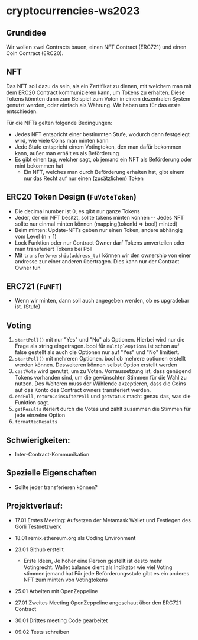 # cryptocurrencies-ws2023

## Grundidee

Wir wollen zwei Contracts bauen, einen NFT Contract (ERC721) und einen Coin Contract (ERC20).



## NFT

Das NFT soll dazu da sein, als ein Zertifikat zu dienen, mit welchem man mit dem ERC20 Contract kommunizieren kann, um Tokens zu erhalten.
Diese Tokens könnten dann zum Beispiel zum Voten in einem dezentralen System genutzt werden, oder einfach als Währung.
Wir haben uns für das erste entschieden.

Für die NFTs gelten folgende Bedingungen:

- Jedes NFT entspricht einer bestimmten Stufe, wodurch dann festgelegt wird, wie viele Coins man minten kann
- Jede Stufe entspricht einem Votingtoken, den man dafür bekommen kann, außer man erhält es als Beförderung
- Es gibt einen tag, welcher sagt, ob jemand ein NFT als Beförderung oder mint bekommen hat
  - Ein NFT, welches man durch Beförderung erhalten hat, gibt einem nur das Recht auf nur einen (zusätzlichen) Token



## ERC20 Token Design (`FuVoteToken`)

- Die decimal number ist 0, es gibt nur ganze Tokens
- Jeder, der ein NFT besitzt, sollte tokens minten können -- Jedes NFT sollte nur einmal minten können (mapping(tokenId => bool) minted)
- Beim minten: Update-NFTs geben nur einen Token, andere abhängig vom Level (n + 1)
- Lock Funktion oder nur Contract Owner darf Tokens umverteilen oder man transferiert Tokens bei Poll
- Mit `transferOwnership(address_to)` können wir den ownership von einer andresse zur einer anderen übertragen. Dies kann nur der Contract Owner tun



## ERC721 (`FuNFT`)

- Wenn wir minten, dann soll auch angegeben werden, ob es upgradebar ist. (Stufe)



## Voting

1. `startPoll()` mit nur "Yes" und "No" als Optionen.
   Hierbei wird nur die Frage als string eingetragen. bool für `multipleOptions` ist schon auf false gestellt als auch die Optionen nur auf "Yes" und "No" limitiert.
1. `startPoll()` mit mehreren Optionen. bool ob mehrere optionen erstellt werden können. Desweiteren können selbst Option erstellt werden
1. `castVote` wird genutzt, um zu Voten. Vorraussetzung ist, dass genügend Tokens vorhanden sind, um die gewünschten Stimmen für die Wahl zu nutzen. Des Weiteren muss der Wählende akzeptieren, dass die Coins auf das Konto des Contract owners transferiert werden.
1. `endPoll`, `returnCoinsAfterPoll` und `getStatus` macht genau das, was die Funktion sagt.
1. `getResults` iteriert durch die Votes und zählt zusammen die Stimmen für jede einzelne Option
1. `formattedResults`


## Schwierigkeiten:

- Inter-Contract-Kommunikation



## Spezielle Eigenschaften

- Sollte jeder transferieren können?



## Projektverlauf:

- 17.01 Erstes Meeting: Aufsetzen der Metamask Wallet und Festlegen des Görli Testnetzwerk
- 18.01 remix.ethereum.org als Coding Environment
- 23.01 Github erstellt
    - Erste Ideen, Je höher eine Person gestellt ist desto mehr Votingrecht.
        Wallet balance dient als Indikator wie viel Voting stimmen jemand hat
        Für jede Beförderungsstufe gibt es ein anderes NFT zum minten von Votingtokens

- 25.01 Arbeiten mit OpenZeppeline
- 27.01 Zweites Meeting OpenZeppeline angeschaut über den ERC721 Contract
- 30.01 Drittes meeting Code gearbeitet
- 09.02 Tests schreiben
